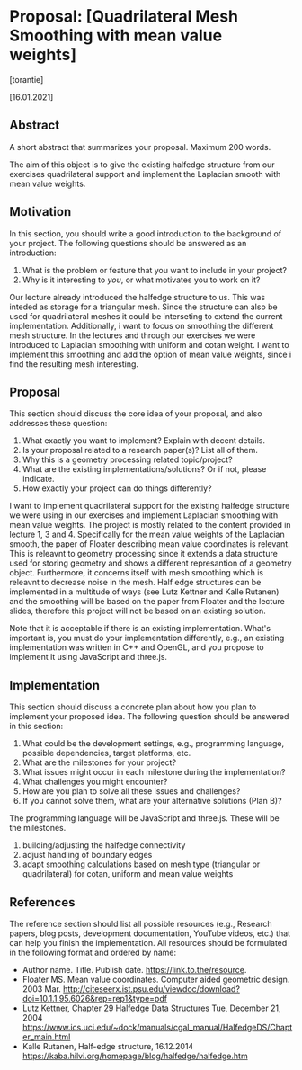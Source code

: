 # Proposal: [Quadrilateral Mesh Smoothing with mean value weights]

[torantie]

[16.01.2021]

## Abstract

A short abstract that summarizes your proposal. Maximum 200 words.

The aim of this object is to give the existing halfedge structure from our exercises quadrilateral support and implement the Laplacian smooth with mean value weights.

## Motivation

In this section, you should write a good introduction to the background of your project.
The following questions should be answered as an introduction:

1. What is the problem or feature that you want to include in your project?
2. Why is it interesting to *you*, or what motivates you to work on it?

Our lecture already introduced the halfedge structure to us. This was inteded as storage for a triangular mesh. Since the structure can also be used for quadrilateral meshes it could be interseting to extend the current implementation. Additionally, i want to focus on smoothing the different mesh structure. In the lectures and through  our exercises we were introduced to Laplacian smoothing with uniform and cotan weight. I want to implement this smoothing and add the option of mean value weights, since i find the resulting mesh interesting.


## Proposal

This section should discuss the core idea of your proposal, and also
addresses these question:

1. What exactly you want to implement? Explain with decent details.
2. Is your proposal related to a research paper(s)? List all of them.
3. Why this is a geometry processing related topic/project?
4. What are the existing implementations/solutions? Or if not, please indicate.
5. How exactly your project can do things differently?

I want to implement quadrilateral support for the existing halfedge structure we were using in our exercises and implement Laplacian smoothing with mean value weights.
The project is mostly related to the content provided in lecture 1, 3 and 4. Specifically for the mean value weights of the Laplacian smooth, the paper of Floater describing mean value coordinates is relevant.
This is releavnt to geometry processing since it extends a data structure used for storing geometry and shows a different represantion of a geometry object. Furthermore, it concerns itself with mesh smoothing which is releavnt to decrease noise in the mesh.
Half edge structures can be implemented in a multitude of ways (see Lutz Kettner and Kalle Rutanen) and the smoothing will be based on the paper from Floater and the lecture slides, therefore this project will not be based on an existing solution.

Note that it is acceptable if there is an existing implementation. What's important is, you must do your implementation differently, e.g., an existing implementation was written in C++ and OpenGL, and you propose to implement it using JavaScript and three.js.

## Implementation

This section should discuss a concrete plan about how you plan to implement your proposed idea. The following question should be answered in this section:

1. What could be the development settings, e.g., programming language, possible dependencies, target platforms, etc.
2. What are the milestones for your project?
3. What issues might occur in each milestone during the implementation?
4. What challenges you might encounter?
5. How are you plan to solve all these issues and challenges?
6. If you cannot solve them, what are your alternative solutions (Plan B)?

The programming language will be JavaScript and three.js. These will be the milestones.
1. building/adjusting the halfedge connectivity
2. adjust handling of boundary edges
3. adapt smoothing calculations based on mesh type (triangular or quadrilateral) for cotan, uniform and mean value weights

## References

The reference section should list all possible resources (e.g., Research papers, blog posts, development documentation, YouTube videos, etc.) that can help you finish the implementation. All resources should be formulated in the following format and ordered by name: 

- Author name. Title. Publish date. https://link.to.the/resource.
- Floater MS. Mean value coordinates. Computer aided geometric design. 2003 Mar. http://citeseerx.ist.psu.edu/viewdoc/download?doi=10.1.1.95.6026&rep=rep1&type=pdf
- Lutz Kettner, Chapter 29 Halfedge Data Structures Tue, December 21, 2004 https://www.ics.uci.edu/~dock/manuals/cgal_manual/HalfedgeDS/Chapter_main.html
- Kalle Rutanen, Half-edge structure, 16.12.2014 https://kaba.hilvi.org/homepage/blog/halfedge/halfedge.htm
